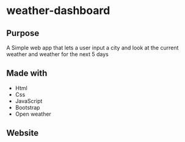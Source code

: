 # weather-dashboard

## Purpose
A Simple web app that lets a user input a city and look at the current weather and weather for the next 5 days

## Made with
* Html
* Css
* JavaScript
* Bootstrap
* Open weather

## Website